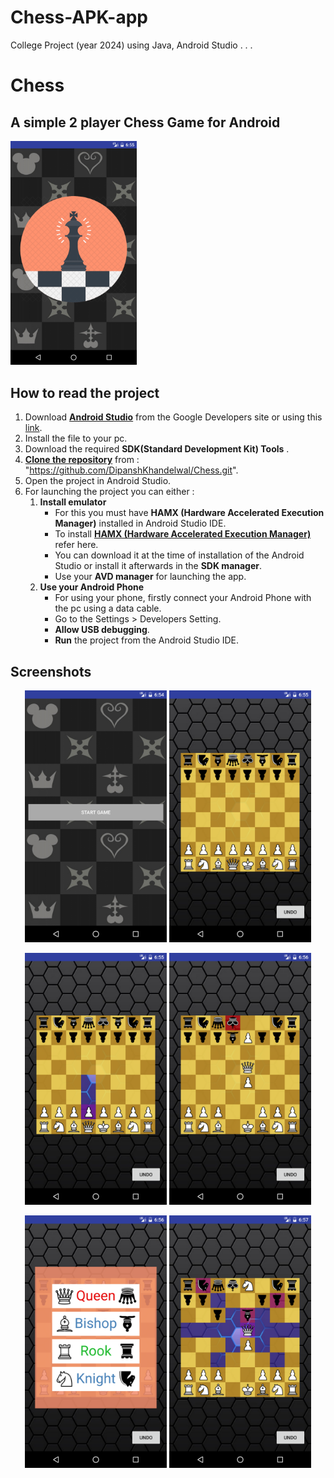 # Chess-APK-app
College Project (year 2024) using Java, Android Studio
.
.
.
# Chess
## A simple 2 player Chess Game for Android

<p><img src="./screenshots/Screenshot2.png" width="40%"></p>



## How to read the project
1. Download **[Android Studio](https://developer.android.com/studio/index.html)** from the Google Developers site or using this [link](https://developer.android.com/studio/index.html).
2. Install the file to your pc.
3. Download the required **SDK(Standard Development Kit) Tools** .
4. **[Clone the repository](https://github.com/DipanshKhandelwal/Chess.git)** from : "https://github.com/DipanshKhandelwal/Chess.git".
5. Open the project in Android Studio.
6. For launching the project you can either :
	1. **Install emulator**
		* For this you must have **HAMX (Hardware Accelerated Execution Manager)** installed in Android Studio IDE.
		* To install **[HAMX (Hardware Accelerated Execution Manager)](https://stackoverflow.com/questions/29136173/emulator-error-x86-emulation-currently-requires-hardware-acceleration)** refer here.
		* You can download it at the time of installation of the Android Studio or install it afterwards in the **SDK manager**.
		* Use your **AVD manager** for launching the app.
	2. **Use your Android Phone**
		* For using your phone, firstly connect your Android Phone with the pc using a data cable.
		* Go to the Settings > Developers Setting.
		* **Allow USB debugging**.
		* **Run** the project from the Android Studio IDE.

## Screenshots

<p align="center"><img src="./screenshots/Screenshot1.png" width="45%"> <img src="./screenshots/Screenshot3.png" width="45%"> </p>
<p align="center"><img src="./screenshots/Screenshot4.png" width="45%"> <img src="./screenshots/Screenshot5.png" width="45%"> </p>
<p align="center"><img src="./screenshots/Screenshot6.png" width="45%"> <img src="./screenshots/Screenshot7.png" width="45%"> </p>
